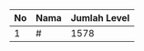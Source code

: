 | No | Nama            | Jumlah Level |
|----|-----------------|--------------|
| 1  | #    |    1578        |
